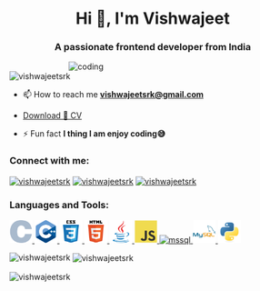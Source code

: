 <!--![logo](https://github.com/Vishwajeetsrk/vishwajeetsrk/blob/main/Blue%20White%20Geometric%20Business%20Blog%20Banner%20(1).png)-->
<h1 align="center">Hi 👋, I'm Vishwajeet</h1>
<h3 align="center">A passionate frontend developer from India</h3>

<img align="right" alt="coding" width="400" src="https://media1.giphy.com/media/qgQUggAC3Pfv687qPC/giphy.gif">

<p align="left"> <img src="https://komarev.com/ghpvc/?username=vishwajeetsrk&label=Profile%20views&color=0e75b6&style=flat" alt="vishwajeetsrk" /> </p>

- 📫 How to reach me **vishwajeetsrk@gmail.com**

-  <div class="pt-4">
                                <a href="https://drive.google.com/uc?export=download&id=1mLJM1bOMT7NN_9X71Mi06dMtpb6WM-YS" class="w-full block text-center px-6 py-3 bg-primary text-white rounded-lg hover:bg-blue-600 transition">Download 📄 CV</a>
                            </div>

- ⚡ Fun fact **I thing I am enjoy coding😅**

<h3 align="left">Connect with me:</h3>
<p align="left">
<a href="https://linkedin.com/in/vishwajeetsrk" target="blank"><img align="center" src="https://raw.githubusercontent.com/rahuldkjain/github-profile-readme-generator/master/src/images/icons/Social/linked-in-alt.svg" alt="vishwajeetsrk" height="30" width="40" /></a>
<a href="https://instagram.com/vishwajeetsrk" target="blank"><img align="center" src="https://raw.githubusercontent.com/rahuldkjain/github-profile-readme-generator/master/src/images/icons/Social/instagram.svg" alt="vishwajeetsrk" height="30" width="40" /></a>
<a href="https://www.youtube.com/@VishwaJeetSrK" target="blank"><img align="center" src="https://raw.githubusercontent.com/rahuldkjain/github-profile-readme-generator/master/src/images/icons/Social/youtube.svg" alt="vishwajeetsrk" height="30" width="40" /></a>
</p>

<h3 align="left">Languages and Tools:</h3>
<p align="left"> <a href="https://www.cprogramming.com/" target="_blank" rel="noreferrer"> <img src="https://raw.githubusercontent.com/devicons/devicon/master/icons/c/c-original.svg" alt="c" width="40" height="40"/> </a> <a href="https://www.w3schools.com/cpp/" target="_blank" rel="noreferrer"> <img src="https://raw.githubusercontent.com/devicons/devicon/master/icons/cplusplus/cplusplus-original.svg" alt="cplusplus" width="40" height="40"/> </a> <a href="https://www.w3schools.com/css/" target="_blank" rel="noreferrer"> <img src="https://raw.githubusercontent.com/devicons/devicon/master/icons/css3/css3-original-wordmark.svg" alt="css3" width="40" height="40"/> </a> <a href="https://www.w3.org/html/" target="_blank" rel="noreferrer"> <img src="https://raw.githubusercontent.com/devicons/devicon/master/icons/html5/html5-original-wordmark.svg" alt="html5" width="40" height="40"/> </a> <a href="https://www.java.com" target="_blank" rel="noreferrer"> <img src="https://raw.githubusercontent.com/devicons/devicon/master/icons/java/java-original.svg" alt="java" width="40" height="40"/> </a> <a href="https://developer.mozilla.org/en-US/docs/Web/JavaScript" target="_blank" rel="noreferrer"> <img src="https://raw.githubusercontent.com/devicons/devicon/master/icons/javascript/javascript-original.svg" alt="javascript" width="40" height="40"/> </a> <a href="https://www.microsoft.com/en-us/sql-server" target="_blank" rel="noreferrer"> <img src="https://www.svgrepo.com/show/303229/microsoft-sql-server-logo.svg" alt="mssql" width="40" height="40"/> </a> <a href="https://www.mysql.com/" target="_blank" rel="noreferrer"> <img src="https://raw.githubusercontent.com/devicons/devicon/master/icons/mysql/mysql-original-wordmark.svg" alt="mysql" width="40" height="40"/> </a> <a href="https://www.python.org" target="_blank" rel="noreferrer"> <img src="https://raw.githubusercontent.com/devicons/devicon/master/icons/python/python-original.svg" alt="python" width="40" height="40"/> </a> </p>

<p><img align="left" src="https://github-readme-stats.vercel.app/api/top-langs?username=vishwajeetsrk&show_icons=true&locale=en&layout=compact" alt="vishwajeetsrk" /></p>

<p>&nbsp;<img align="center" src="https://github-readme-stats.vercel.app/api?username=vishwajeetsrk&show_icons=true&locale=en" alt="vishwajeetsrk" /></p>

<p><img align="center" src="https://github-readme-streak-stats.herokuapp.com/?user=vishwajeetsrk&" alt="vishwajeetsrk" /></p>

